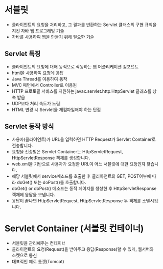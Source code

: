 # 서블릿

- 클라이언트의 요청을 처리하고, 그 결과를 반환하는 Servlet 클래스의 구현 규칙을 지킨 자바 웹 프로그래밍 기술
- 자바를 사용하여 웹을 만들기 위해 필요한 기술

## Servlet 특징

- 클라이언트의 요청에 대해 동적으로 작동하는 웹 어플리케이션 컴포넌트
- html을 사용하여 요청에 응답
- Java Thread를 이용하여 동작
- MVC 패턴에서 Controller로 이용됨
- HTTP 프로토콜 서비스를 지원하는 javax.servlet.http.HttpServlet 클래스를 상속 받음
- UDP보다 처리 속도가 느림
- HTML 변경 시 Servlet을 재컴파일해야 하는 단점

## Servlet 동작 방식

- 사용자(클라이언트)가 URL을 입력하면 HTTP Request가 Servlet Container로 전송합니다.
- 요청을 전송받은 Servlet Container는 HttpServletRequest, HttpServletResponse 객체를 생성합니다.
- web.xml을 기반으로 사용자가 요청한 URL이 어느 서블릿에 대한 요청인지 찾습니다.
- 해당 서블릿에서 service메소드를 호출한 후 클리아언트의 GET, POST여부에 따라 doGet() 또는 doPost()를 호출합니다.
- doGet() or doPost() 메소드는 동적 페이지를 생성한 후 HttpServletResponse객체에 응답을 보냅니다.
- 응답이 끝나면 HttpServletRequest, HttpServletResponse 두 객체를 소멸시킵니다.

# Servlet Container (서블릿 컨테이너)
- 서블릿을 관리해주는 컨테이너
- 클라이언트의 요청(Request)을 받아주고 응답(Response)할 수 있게, 웹서버와 소켓으로 통신
- 대표적인 예로 톰캣(Tomcat)